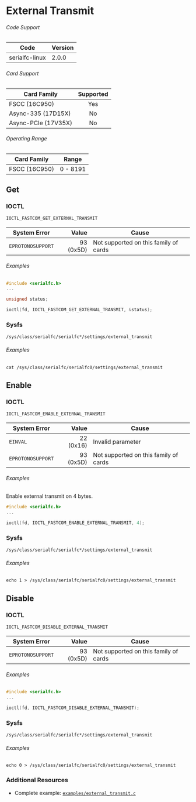 # External Transmit

###### Code Support
| Code | Version |
| ---- | ------- |
| serialfc-linux | 2.0.0 |

###### Card Support
| Card Family | Supported |
| ----------- |:-----:|
| FSCC (16C950) | Yes |
| Async-335 (17D15X) | No |
| Async-PCIe (17V35X) | No |

###### Operating Range
| Card Family | Range |
| ----------- | ----- |
| FSCC (16C950) | 0 - 8191 |


## Get
### IOCTL
```c
IOCTL_FASTCOM_GET_EXTERNAL_TRANSMIT
```

| System Error | Value | Cause |
| ------------ | -----:| ----- |
| `EPROTONOSUPPORT` | 93 (0x5D) | Not supported on this family of cards |

###### Examples
```c
#include <serialfc.h>
...

unsigned status;

ioctl(fd, IOCTL_FASTCOM_GET_EXTERNAL_TRANSMIT, &status);
```

### Sysfs
```
/sys/class/serialfc/serialfc*/settings/external_transmit
```

###### Examples
```
cat /sys/class/serialfc/serialfc0/settings/external_transmit
```


## Enable
### IOCTL
```c
IOCTL_FASTCOM_ENABLE_EXTERNAL_TRANSMIT
```

| System Error | Value | Cause |
| ------------ | -----:| ----- |
| `EINVAL` | 22 (0x16) | Invalid parameter |
| `EPROTONOSUPPORT` | 93 (0x5D) | Not supported on this family of cards |

###### Examples
Enable external transmit on 4 bytes.
```c
#include <serialfc.h>
...

ioctl(fd, IOCTL_FASTCOM_ENABLE_EXTERNAL_TRANSMIT, 4);
```

### Sysfs
```
/sys/class/serialfc/serialfc*/settings/external_transmit
```

###### Examples
```
echo 1 > /sys/class/serialfc/serialfc0/settings/external_transmit
```


## Disable
### IOCTL
```c
IOCTL_FASTCOM_DISABLE_EXTERNAL_TRANSMIT
```

| System Error | Value | Cause |
| ------------ | -----:| ----- |
| `EPROTONOSUPPORT` | 93 (0x5D) | Not supported on this family of cards |

###### Examples
```c
#include <serialfc.h>
...

ioctl(fd, IOCTL_FASTCOM_DISABLE_EXTERNAL_TRANSMIT);
```

### Sysfs
```
/sys/class/serialfc/serialfc*/settings/external_transmit
```

###### Examples
```
echo 0 > /sys/class/serialfc/serialfc0/settings/external_transmit
```


### Additional Resources
- Complete example: [`examples/external_transmit.c`](../examples/external_transmit.c)
